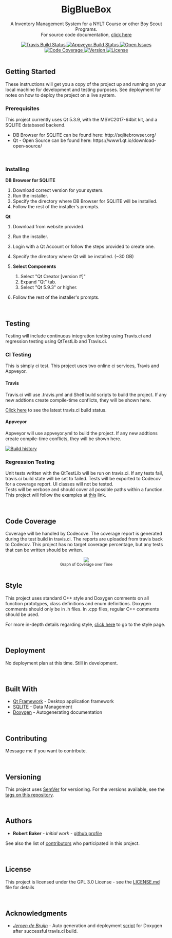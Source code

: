 

<h1 align="center">BigBlueBox</h1>

<p align="center">
A Inventory Management System for a NYLT Course or other Boy Scout Programs. <br>
For source code documentation, <a href="https://rbaker26.github.io/BigBlueBox/html/index.html">click here</a>
</p>

<div align="center">
  <!-- Travis -->
  <a href="https://travis-ci.org/rbaker26/BigBlueBox">
    <img src="https://travis-ci.org/rbaker26/BigBlueBox.svg?branch=master"
      alt="Travis Build Status" />
  </a>
  <!-- Appveyor -->
  <a href="https://ci.appveyor.com/project/rbaker26/bigbluebox/branch/master">
    <img src="https://ci.appveyor.com/api/projects/status/n5w5hxdsnvb7jpm9/branch/master?svg=true"
      alt="Appveyor Build Status" />
  </a>
  <!-- Issues -->
  
  <a href="https://github.com/rbaker26/BigBlueBox/issues">
    <img src="https://img.shields.io/github/issues/rbaker26/BigBlueBox.svg)"  alt="Open Issues" />
  </a>
  
  <!-- Code Coverage via Codecov -->
  <a href="https://codecov.io/gh/rbaker26/BigBlueBox">
    <img src="https://codecov.io/gh/rbaker26/BigBlueBox/branch/master/graph/badge.svg"
      alt="Code Coverage" />
  </a>
  <!-- SamVer -->
  <a href="https://github.com/rbaker26/BigBlueBox/releases">
    <img src="https://img.shields.io/github/release/rbaker26/BigBlueBox/all.svg"
      alt="Version" />
  </a>
  <!-- License -->
  <a href="https://github.com/rbaker26/BigBlueBox/blob/master/LICENSE">
    <img src="https://img.shields.io/badge/License-GPL%20v3-blue.svg"
      alt="License" />
  </a>
  
</div>
<br />

<!-- Later I will add more links to the readme here--> 
<!--
<div align="center">
  <h3>
    <a href="">
      Website
    </a>
    <span> | </span>
    <a href="">
      Handbook
    </a>
    <span> | </span>
    <a href="">
      Ecosystem
    </a>
    <span> | </span> 
-->
   
<!--
    <a href="">
      Contributing
    </a>
    <span> | </span>
    <a href="">
      Reddit
    </a>
    <span> | </span>
    <a href="">
      Chat
    </a>
  </h3>
</div>

-->


## Getting Started

These instructions will get you a copy of the project up and running on your local machine for development and testing purposes. See deployment for notes on how to deploy the project on a live system.

### Prerequisites

This project currently uses Qt 5.3.9, with the MSVC2017-64bit kit, and a SQLITE databased backend.<br>
<ul>
  <li> DB Browser for SQLITE can be found here: http://sqlitebrowser.org/ </li>
  <li> Qt - Open Source can be found here:  https://www1.qt.io/download-open-source/ </li>
</ul>
<br>  


### Installing

__DB Browser for SQLITE__

  1. Download correct version for your system.
  2. Run the installer.
  3. Specify the directory where DB Browser for SQLITE will be installed.
  4. Follow the rest of the installer's prompts.
  
__Qt__

  1. Download from website provided.
  2. Run the installer. 
  3. Login with a Qt Account or follow the steps provided to create one.
  4. Specify the directory where Qt will be installed.  (~30 GB) 
  
  5. <b> Select Components </b>  
        1. Select "Qt Creator [version #]" 
        2. Expand "Qt" tab.
        3. Select "Qt 5.9.3" or higher. 
  
  6. Follow the rest of the installer's prompts.

<br>


## Testing

Testing will include continuous integration testing using Travis.ci and regression testing using QtTestLib and Travis.ci.  

### CI Testing

This is simply ci test. This project uses two online ci services, Travis and Appveyor. 

#### Travis
Travis.ci will use .travis.yml and Shell build scripts to build the project.  If any new addtions create compile-time conflicts, they 
will be shown here.  <br>

[Click here](https://travis-ci.org/rbaker26/BigBlueBox) to see the latest travis.ci build status.
 
#### Appveyor
Appveyor will use appveyor.yml to build the project. If any new addtions create compile-time conflicts, they 
will be shown here.  <br>

[![Build history](https://buildstats.info/appveyor/chart/rbaker26/BigBlueBox)](https://ci.appveyor.com/project/rbaker26/BigBlueBox/history) <br>


### Regression Testing

Unit tests written with the QtTestLib will be run on travis.ci.  If any tests fail, travis.ci build state will be set to 
failed.  Tests will be exported to Codecov for a coverage report.  UI classes will not be tested. <br>
Tests will be verbose and should cover all possible paths within a function. <br> 
This project will follow the examples at [this](http://doc.qt.io/qt-5/qttestlib-tutorial1-example.html) link.

<br>

## Code Coverage
Coverage will be handled by Codecove.  The coverage report is generated during the test build in travis.ci.  The reports are uploaded from travis back to Codecov. This project has no target coverage percentage, but any tests that can be written should be writen.<br>
<div align="center">
  <a href="https://codecov.io/gh/rbaker26/BigBlueBox">
    <img align="center" src="https://codecov.io/gh/rbaker26/BigBlueBox/branch/master/graphs/commits.svg" slt="Coverage Graph"/>
  </a>  
  <br />
  <sub align="center">Graph of Coverage over Time</sub>
</div>
  
<br>

## Style

This project uses standard C++ style and Doxygen comments on all function prototypes, class definitions and enum definitions.
Doxygen comments should only be in .h files.  In .cpp files, regular C++ comments should be used.  

For more in-depth details regarding style, [click here](./Style.md) to go to the style page.

<br>

## Deployment

No deployment plan at this time.  Still in development.

<br>

## Built With

* [Qt Framework](http://www.dropwizard.io/1.0.2/docs/) - Desktop application framework 
* [SQLITE](https://www.sqlite.org) - Data Management
* [Doxygen](http://www.stack.nl/~dimitri/doxygen/index.html) - Autogenerating documentation

<br>

## Contributing
Message me if you want to contribute.

<br>

## Versioning
This project uses [SemVer](http://semver.org/) for versioning. For the versions available, see the [tags on this repository](https://github.com/rbaker26/BigBlueBox/tags). 

<br>

## Authors
* **Robert Baker** - *Initial work* - [github profile](https://github.com/rbaker26)

See also the list of [contributors](https://github.com/rbaker26/BigBlueBox/graphs/contributors) who participated in this project.

<br>

## License
This project is licensed under the GPL 3.0 License - see the [LICENSE.md](https://github.com/rbaker26/BigBlueBox/blob/master/LICENSE) file for details

<br>


## Acknowledgments
* [*Jeroen de Bruijn*](https://gist.github.com/vidavidorra) - Auto generation and deployment [script](https://github.com/rbaker26/BigBlueBox/blob/master/generateDocumentationAndDeploy.sh) for Doxygen after successful travis.ci build.  


